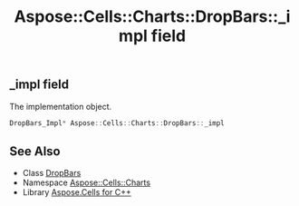 ﻿---
title: Aspose::Cells::Charts::DropBars::_impl field
linktitle: _impl
second_title: Aspose.Cells for C++ API Reference
description: 'Aspose::Cells::Charts::DropBars::_impl field. The implementation object in C++.'
type: docs
weight: 800
url: /cpp/aspose.cells.charts/dropbars/_impl/
---
## _impl field


The implementation object.

```cpp
DropBars_Impl* Aspose::Cells::Charts::DropBars::_impl
```

## See Also

* Class [DropBars](../)
* Namespace [Aspose::Cells::Charts](../../)
* Library [Aspose.Cells for C++](../../../)
